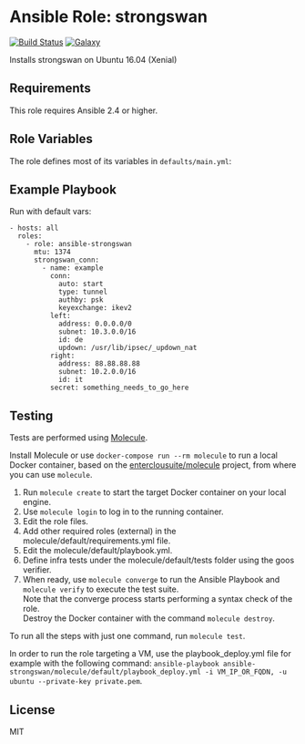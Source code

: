 Ansible Role: strongswan 
======================================

[![Build Status](https://travis-ci.org/entercloudsuite/ansible-strongswan.svg?branch=master)](https://travis-ci.org/entercloudsuite/ansible-strongswan)
[![Galaxy](https://img.shields.io/badge/galaxy-entercloudsuite.strongswan-blue.svg?style=flat-square)](https://galaxy.ansible.com/entercloudsuite/strongswan)  

Installs strongswan on Ubuntu 16.04 (Xenial)

## Requirements

This role requires Ansible 2.4 or higher.

## Role Variables

The role defines most of its variables in `defaults/main.yml`:

## Example Playbook

Run with default vars:

    - hosts: all
      roles:
        - role: ansible-strongswan
          mtu: 1374
          strongswan_conn:
            - name: example
              conn:
                auto: start
                type: tunnel
                authby: psk
                keyexchange: ikev2
              left:
                address: 0.0.0.0/0
                subnet: 10.3.0.0/16
                id: de
                updown: /usr/lib/ipsec/_updown_nat
              right:
                address: 88.88.88.88
                subnet: 10.2.0.0/16
                id: it
              secret: something_needs_to_go_here

## Testing

Tests are performed using [Molecule](http://molecule.readthedocs.org/en/latest/).

Install Molecule or use `docker-compose run --rm molecule` to run a local Docker container, based on the [enterclousuite/molecule](https://hub.docker.com/r/fminzoni/molecule/) project, from where you can use `molecule`.

1. Run `molecule create` to start the target Docker container on your local engine.  
2. Use `molecule login` to log in to the running container.  
3. Edit the role files.  
4. Add other required roles (external) in the molecule/default/requirements.yml file.  
5. Edit the molecule/default/playbook.yml.  
6. Define infra tests under the molecule/default/tests folder using the goos verifier.  
7. When ready, use `molecule converge` to run the Ansible Playbook and `molecule verify` to execute the test suite.  
Note that the converge process starts performing a syntax check of the role.  
Destroy the Docker container with the command `molecule destroy`.   

To run all the steps with just one command, run `molecule test`. 

In order to run the role targeting a VM, use the playbook_deploy.yml file for example with the following command: `ansible-playbook ansible-strongswan/molecule/default/playbook_deploy.yml -i VM_IP_OR_FQDN, -u ubuntu --private-key private.pem`.  

## License

MIT

